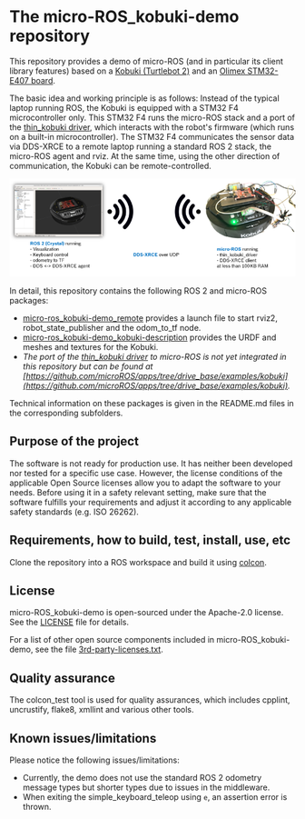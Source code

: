 # The micro-ROS_kobuki-demo repository

This repository provides a demo of micro-ROS (and in particular its client library features) based on a [Kobuki (Turtlebot 2)](http://kobuki.yujinrobot.com/about2/) and an [Olimex STM32-E407 board](https://www.olimex.com/Products/ARM/ST/STM32-E407/open-source-hardware).

The basic idea and working principle is as follows: Instead of the typical laptop running ROS, the Kobuki is equipped with a STM32 F4 microcontroller only. This STM32 F4 runs the micro-ROS stack and a port of the [thin_kobuki driver](https://github.com/Lab-RoCoCo/thin_drivers/blob/master/thin_kobuki/), which interacts with the robot's firmware (which runs on a built-in microcontroller). The STM32 F4 communicates the sensor data via DDS-XRCE to a remote laptop running a standard ROS 2 stack, the micro-ROS agent and rviz. At the same time, using the other direction of communication, the Kobuki can be remote-controlled.

![Illustration of idea and working principle](README_idea.png)

In detail, this repository contains the following ROS 2 and micro-ROS packages:

* [micro-ros_kobuki-demo_remote](micro-ros_kobuki-demo_remote/) provides a launch file to start rviz2, robot_state_publisher and the odom_to_tf node.
* [micro-ros_kobuki-demo_kobuki-description](micro-ros_kobuki-demo_kobuki-description/) provides the URDF and meshes and textures for the Kobuki.
* _The port of the [thin_kobuki driver](https://github.com/Lab-RoCoCo/thin_drivers/blob/master/thin_kobuki/) to micro-ROS is not yet integrated in this repository but can be found at [https://github.com/microROS/apps/tree/drive_base/examples/kobuki](https://github.com/microROS/apps/tree/drive_base/examples/kobuki)._

Technical information on these packages is given in the README.md files in the corresponding subfolders.

## Purpose of the project

The software is not ready for production use. It has neither been developed nor tested for a specific use case. However, the license conditions of the applicable Open Source licenses allow you to adapt the software to your needs. Before using it in a safety relevant setting, make sure that the software fulfills your requirements and adjust it according to any applicable safety standards (e.g. ISO 26262).

## Requirements, how to build, test, install, use, etc

Clone the repository into a ROS workspace and build it using [colcon](https://colcon.readthedocs.io/).

## License

micro-ROS_kobuki-demo is open-sourced under the Apache-2.0 license. See the [LICENSE](LICENSE) file for details.

For a list of other open source components included in micro-ROS_kobuki-demo, see the file [3rd-party-licenses.txt](3rd-party-licenses.txt).

## Quality assurance

The colcon_test tool is used for quality assurances, which includes cpplint, uncrustify, flake8, xmllint and various other tools.

## Known issues/limitations

Please notice the following issues/limitations:

* Currently, the demo does not use the standard ROS 2 odometry message types but shorter types due to issues in the middleware.
* When exiting the simple_keyboard_teleop using `e`, an assertion error is thrown.
